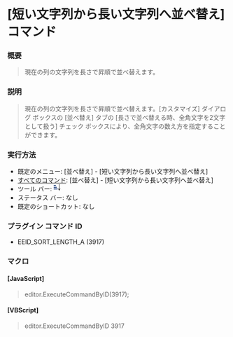 # \[短い文字列から長い文字列へ並べ替え\] コマンド

### 概要

> 現在の列の文字列を長さで昇順で並べ替えます。

### 説明

> 現在の列の文字列を長さで昇順で並べ替えます。\[カスタマイズ\] ダイアログ ボックスの \[並べ替え\] タブの \[長さで並べ替える時、全角文字を2文字として扱う\] チェック ボックスにより、全角文字の数え方を指定することができます。

### 実行方法

- 既定のメニュー: \[並べ替え\] \- \[短い文字列から長い文字列へ並べ替え\]
- [すべてのコマンド](../../glossary/allcommands): \[並べ替え\] \- \[短い文字列から長い文字列へ並べ替え\]
- ツール バー: ![](../../images/sort_length_a.png)
- ステータス バー: なし
- 既定のショートカット: なし

### プラグイン コマンド ID

- EEID\_SORT\_LENGTH\_A (3917)

### マクロ

#### \[JavaScript\]

> editor.ExecuteCommandByID(3917);

#### \[VBScript\]

> editor.ExecuteCommandByID 3917
